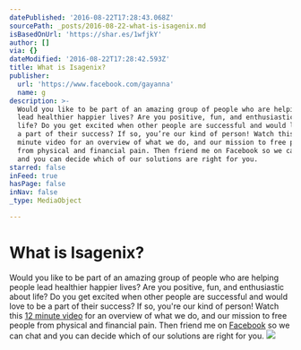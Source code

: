 ```yaml
---
datePublished: '2016-08-22T17:28:43.068Z'
sourcePath: _posts/2016-08-22-what-is-isagenix.md
isBasedOnUrl: 'https://shar.es/1wfjkY'
author: []
via: {}
dateModified: '2016-08-22T17:28:42.593Z'
title: What is Isagenix?
publisher:
  url: 'https://www.facebook.com/gayanna'
  name: g
description: >-
  Would you like to be part of an amazing group of people who are helping people
  lead healthier happier lives? Are you positive, fun, and enthusiastic about
  life? Do you get excited when other people are successful and would love to be
  a part of their success? If so, you’re our kind of person! Watch this 12
  minute video for an overview of what we do, and our mission to free people
  from physical and financial pain. Then friend me on Facebook so we can chat
  and you can decide which of our solutions are right for you.
starred: false
inFeed: true
hasPage: false
inNav: false
_type: MediaObject

---
```

# What is Isagenix?

Would you like to be part of an amazing group of people who are helping people lead healthier happier lives? Are you positive, fun, and enthusiastic about life? Do you get excited when other people are successful and would love to be a part of their success? If so, you're our kind of person! Watch this [12 minute video][0] for an overview of what we do, and our mission to free people from physical and financial pain. Then friend me on [Facebook][1] so we can chat and you can decide which of our solutions are right for you.
![](https://the-grid-user-content.s3-us-west-2.amazonaws.com/cbc56bbd-c0af-41f4-b9e2-513e0852876d.jpg)

[0]: http://justthrive.isagenix.com/en-US/Isamovie#cat=wealthCreation&vid=liFY7EWPiUU&useBc=0 "The Truth About Isagenix"
[1]: https://www.facebook.com/gayanna "g's facebook page"